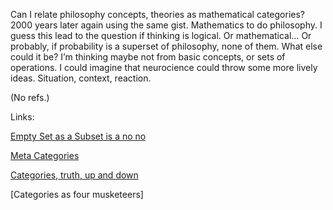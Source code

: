 Can I relate philosophy concepts, theories as mathematical categories? 2000 years later again using the same gist. Mathematics to do philosophy. I guess this lead to the question if thinking is logical. Or mathematical…
Or probably, if probability is a superset of philosophy, none of them. What else could it be?
I’m thinking maybe not from basic concepts, or sets of operations. I could imagine that neurocience could throw some more lively ideas. Situation, context, reaction.


(No refs.)

Links:

[Empty Set as a Subset is a no no](empty_set_as_a_subset_is_a_no_no.md)

[Meta Categories](meta_categories.md)

[Categories, truth, up and down](categories_truth_up_and_down.md)

[Categories as four musketeers]